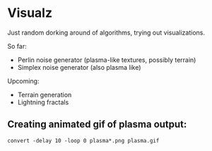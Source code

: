 # Visualz

Just random dorking around of algorithms, trying out visualizations.


So far:

- Perlin noise generator (plasma-like textures, possibly terrain)
- Simplex noise generator (also plasma like)


Upcoming:

- Terrain generation
- Lightning fractals

## Creating animated gif of plasma output:

`convert -delay 10 -loop 0 plasma*.png plasma.gif`

